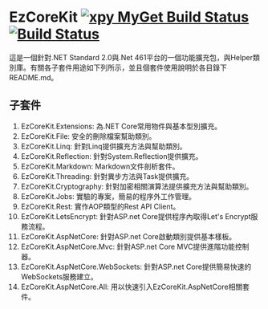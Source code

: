 # EzCoreKit [![xpy MyGet Build Status](https://www.myget.org/BuildSource/Badge/xpy?identifier=9e998e97-5cd7-475e-bf52-1c1ffed913f4)](https://www.myget.org/) [![Build Status](https://travis-ci.org/XuPeiYao/EzCoreKit.svg?branch=master)](https://travis-ci.org/XuPeiYao/EzCoreKit)
這是一個針對.NET Standard 2.0與.Net 461平台的一個功能擴充包，與Helper類別庫。有關各子套件用途如下列所示，並且個套件使用說明於各目錄下README.md。

## 子套件
1. EzCoreKit.Extensions: 為.NET Core常用物件與基本型別擴充。
2. EzCoreKit.File: 安全的刪除檔案幫助類別。
3. EzCoreKit.Linq: 針對Linq提供擴充方法與幫助類別。
4. EzCoreKit.Reflection: 針對System.Reflection提供擴充。
5. EzCoreKit.Markdown: Markdown文件剖析套件。
6. EzCoreKit.Threading: 針對異步方法與Task提供擴充。
7. EzCoreKit.Cryptography: 針對加密相關演算法提供擴充方法與幫助類別。
8. EzCoreKit.Jobs: 實驗的專案，簡易的程序外工作管理。
9. EzCoreKit.Rest: 實作AOP類型的Rest API Client。
10. EzCoreKit.LetsEncrypt: 針對ASP.net Core提供程序內取得Let's Encrypt服務流程。
11. EzCoreKit.AspNetCore: 針對ASP.net Core啟動類別提供基本樣板。
12. EzCoreKit.AspNetCore.Mvc: 針對ASP.net Core MVC提供進階功能控制器。
13. EzCoreKit.AspNetCore.WebSockets: 針對ASP.net Core提供簡易快速的WebSockets服務建立。
14. EzCoreKit.AspNetCore.All: 用以快速引入EzCoreKit.AspNetCore相關套件。
